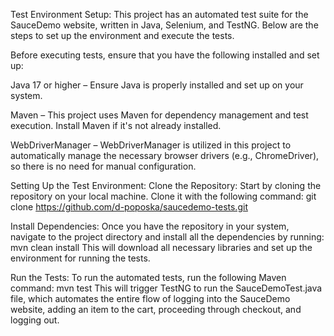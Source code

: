 Test Environment Setup:
This project has an automated test suite for the SauceDemo website, written in Java, Selenium, and TestNG. Below are the steps to set up the environment and execute the tests.

Before executing tests, ensure that you have the following installed and set up:

Java 17 or higher – Ensure Java is properly installed and set up on your system.

Maven – This project uses Maven for dependency management and test execution. Install Maven if it's not already installed.

WebDriverManager – WebDriverManager is utilized in this project to automatically manage the necessary browser drivers (e.g., ChromeDriver), so there is no need for manual configuration.

Setting Up the Test Environment:
Clone the Repository: Start by cloning the repository on your local machine. Clone it with the following command:
git clone https://github.com/d-poposka/saucedemo-tests.git

Install Dependencies: Once you have the repository in your system, navigate to the project directory and install all the dependencies by running:
mvn clean install
This will download all necessary libraries and set up the environment for running the tests.

Run the Tests: To run the automated tests, run the following Maven command:
mvn test
This will trigger TestNG to run the SauceDemoTest.java file, which automates the entire flow of logging into the SauceDemo website, adding an item to the cart, proceeding through checkout, and logging out.
